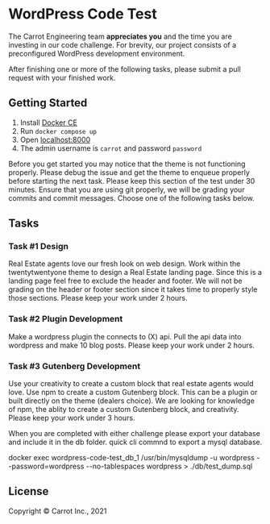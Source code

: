 # WordPress Code Test

The Carrot Engineering team **appreciates you** and the time you are investing in our code challenge. For brevity, our project consists of a preconfigured WordPress development environment.

After finishing one or more of the following tasks, please submit a pull request with your finished work.

## Getting Started

1. Install [Docker CE](https://docs.docker.com/v17.09/docker-for-mac/install/)
2. Run `docker compose up`
3. Open [localhost:8000](localhost:8000)
4. The admin username is `carrot` and password `password`

Before you get started you may notice that the theme is not functioning properly. Please debug the issue and get the theme to enqueue properly before starting the next task.
Please keep this section of the test under 30 minutes.
Ensure that you are using git properly, we will be grading your commits and commit messages.
Choose one of the following tasks below.

## Tasks

### Task #1 Design

Real Estate agents love our fresh look on web design.
Work within the twentytwentyone theme to design a Real Estate landing page.
Since this is a landing page feel free to exclude the header and footer.
We will not be grading on the header or footer section since it takes time to properly style those sections.
Please keep your work under 2 hours.

### Task #2 Plugin Development

Make a wordpress plugin the connects to (X) api. Pull the api data into wordpress and make 10 blog posts.
Please keep your work under 2 hours.

### Task #3 Gutenberg Development

Use your creativity to create a custom block that real estate agents would love.
Use npm to create a custom Gutenberg block. This can be a plugin or built directly on the theme (dealers choice).
We are looking for knowledge of npm, the ablity to create a custom Gutenberg block, and creativity.
Please keep your work under 3 hours.

When you are completed with either challenge please export your database and include it in the db folder.
quick cli commnd to export a mysql database.

docker exec wordpress-code-test_db_1 /usr/bin/mysqldump -u wordpress --password=wordpress --no-tablespaces wordpress > ./db/test_dump.sql

## License

Copyright © Carrot Inc., 2021
